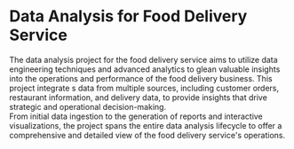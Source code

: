 # Data Analysis for Food Delivery Service   
     
The data analysis project for the food delivery service aims to utilize data engineering techniques and advanced analytics to glean valuable insights into the operations and performance of the food delivery business. This project integrate s data from multiple sources, including customer orders, restaurant information, and delivery data, to provide insights that drive strategic and operational decision-making.      
From initial data ingestion to the generation of reports and interactive visualizations, the project spans the entire data analysis lifecycle to offer a comprehensive and detailed view of the food delivery service's operations.   

